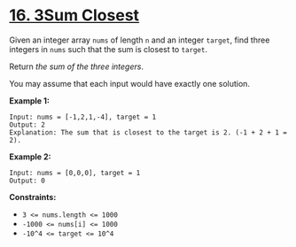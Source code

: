 # [16. 3Sum Closest](https://leetcode.com/problems/3sum-closest/)

Given an integer array `nums` of length `n` and an integer `target`, find three integers in `nums` such that the sum is closest to `target`.

Return *the sum of the three integers*.

You may assume that each input would have exactly one solution.

**Example 1:**
```text
Input: nums = [-1,2,1,-4], target = 1
Output: 2
Explanation: The sum that is closest to the target is 2. (-1 + 2 + 1 = 2).
```

**Example 2:**
```text
Input: nums = [0,0,0], target = 1
Output: 0
```

**Constraints:**
- `3 <= nums.length <= 1000`
- `-1000 <= nums[i] <= 1000`
- `-10^4 <= target <= 10^4`